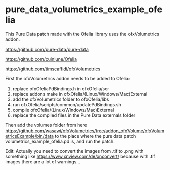 # pure_data_volumetrics_example_ofelia


This Pure Data patch made with the Ofelia library uses the ofxVolumetrics addon.

https://github.com/pure-data/pure-data

https://github.com/cuinjune/Ofelia

https://github.com/timscaffidi/ofxVolumetrics


First the ofxVolumetrics addon needs to be added to Ofelia:
1. replace ofxOfeliaPdBindings.h in ofxOfelia/scr
2. replace addons.make in ofxOfelia/(Linux/Windows/Mac)External
3. add the ofxVolumetrics folder to ofxOfelia/libs
4. run ofxOfelia/scripts/common/updatePdBindings.sh
5. compile ofxOfelia/(Linux/Windows/Mac)External
6. replace the compiled files in the Pure Data externals folder

Then add the volumes folder from here https://github.com/wasawi/ofxVolumetrics/tree/addon_ofxVolume/ofxVolumetricsExample/bin/data to the place where the pure data patch volumetrics_example_ofelia.pd is, and run the patch.

Edit: Actually you need to convert the images from .tif to .png with something like https://www.xnview.com/de/xnconvert/ because with .tif images there are a lot of warnings...
